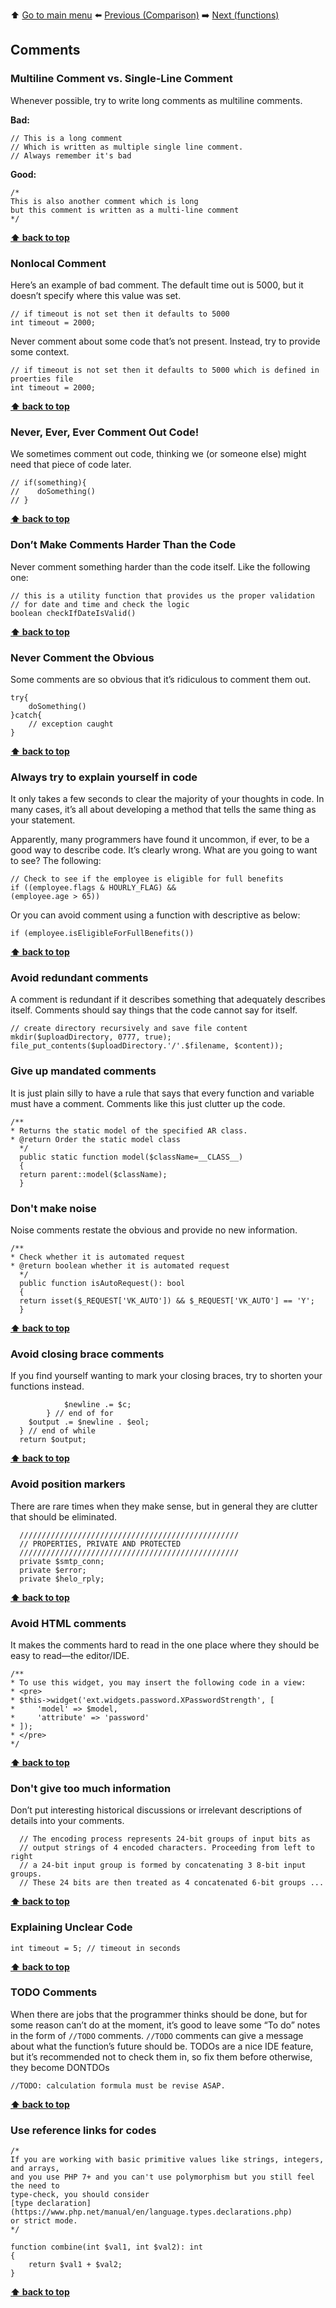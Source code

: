 ⬆️ [Go to main menu](../README.md) ⬅️ [Previous (Comparison)](comparison.md) ➡️ [Next (functions)](functions.md)

## Comments

### Multiline Comment vs. Single-Line Comment
Whenever possible, try to write long comments as multiline comments.

**Bad:**
```
// This is a long comment
// Which is written as multiple single line comment.
// Always remember it's bad
```

**Good:**
```
/*
This is also another comment which is long
but this comment is written as a multi-line comment
*/
```

**[⬆ back to top](#comments)**


### Nonlocal Comment
Here’s an example of bad comment. The default time out is 5000, but it doesn’t specify where this value was set.
```
// if timeout is not set then it defaults to 5000
int timeout = 2000;
```

Never comment about some code that’s not present. Instead, try to provide some context.
```
// if timeout is not set then it defaults to 5000 which is defined in proerties file
int timeout = 2000;
```

**[⬆ back to top](#comments)**

### Never, Ever, Ever Comment Out Code!
We sometimes comment out code, thinking we (or someone else) might need that piece of code later.
```
// if(something){
//    doSomething()
// }
```

**[⬆ back to top](#comments)**

### Don’t Make Comments Harder Than the Code
Never comment something harder than the code itself. Like the following one:
```
// this is a utility function that provides us the proper validation
// for date and time and check the logic
boolean checkIfDateIsValid()
```

**[⬆ back to top](#comments)**

### Never Comment the Obvious
Some comments are so obvious that it’s ridiculous to comment them out.
```
try{
    doSomething()
}catch{
    // exception caught
}
```

**[⬆ back to top](#comments)**

### Always try to explain yourself in code
It only takes a few seconds to clear the majority of your thoughts in code.
In many cases, it’s all about developing a method that tells the same thing as your statement.

Apparently, many programmers have found it uncommon, if ever, to be a good way to describe code. It’s clearly wrong. What are you going to want to see? The following:
```
// Check to see if the employee is eligible for full benefits
if ((employee.flags & HOURLY_FLAG) &&
(employee.age > 65))
```
Or you can avoid comment using a function with descriptive as below:
```
if (employee.isEligibleForFullBenefits())
```

**[⬆ back to top](#comments)**

### Avoid redundant comments
A comment is redundant if it describes something that adequately describes itself. Comments should say things that the code cannot say for itself.
```
// create directory recursively and save file content
mkdir($uploadDirectory, 0777, true);  
file_put_contents($uploadDirectory.'/'.$filename, $content));
```

### Give up mandated comments
It is just plain silly to have a rule that says that every function and variable must have a comment. Comments like this just clutter up the code.
```
/**
* Returns the static model of the specified AR class.
* @return Order the static model class
  */
  public static function model($className=__CLASS__)
  {
  return parent::model($className);
  }
```

### Don't make noise
  Noise comments restate the obvious and provide no new information. 
```  
/**
* Check whether it is automated request
* @return boolean whether it is automated request
  */
  public function isAutoRequest(): bool
  {
  return isset($_REQUEST['VK_AUTO']) && $_REQUEST['VK_AUTO'] == 'Y';
  }
```

**[⬆ back to top](#comments)**

### Avoid closing brace comments
  If you find yourself wanting to mark your closing braces, try to shorten your functions instead.
```  
            $newline .= $c;
        } // end of for
    $output .= $newline . $eol;
  } // end of while
  return $output;
  ```

**[⬆ back to top](#comments)**

### Avoid position markers
  There are rare times when they make sense, but in general they are clutter that should be eliminated.
```
  /////////////////////////////////////////////////
  // PROPERTIES, PRIVATE AND PROTECTED
  /////////////////////////////////////////////////
  private $smtp_conn;
  private $error;
  private $helo_rply;
```

**[⬆ back to top](#comments)**

### Avoid HTML comments
  It makes the comments hard to read in the one place where they should be easy to read—the editor/IDE.
```
/**
* To use this widget, you may insert the following code in a view:
* <pre>
* $this->widget('ext.widgets.password.XPasswordStrength', [
*     'model' => $model,
*     'attribute' => 'password'
* ]);
* </pre>
*/
```

**[⬆ back to top](#comments)**

### Don't give too much information
  Don’t put interesting historical discussions or irrelevant descriptions of details into your comments.
```
  // The encoding process represents 24-bit groups of input bits as
  // output strings of 4 encoded characters. Proceeding from left to right
  // a 24-bit input group is formed by concatenating 3 8-bit input groups.
  // These 24 bits are then treated as 4 concatenated 6-bit groups ...
```  

**[⬆ back to top](#comments)**

### Explaining Unclear Code
```
int timeout = 5; // timeout in seconds
```

**[⬆ back to top](#comments)**

### TODO Comments
When there are jobs that the programmer thinks should be done, but for some reason can’t do at the moment, it’s good to leave some “To do” notes in the form of `//TODO` comments. `//TODO` comments can give a message about what the function’s future should be.
TODOs are a nice IDE feature, but it’s recommended not to check them in, so fix them before
otherwise, they become DONTDOs

```
//TODO: calculation formula must be revise ASAP.
```

**[⬆ back to top](#comments)**

### Use reference links for codes 
```
/*
If you are working with basic primitive values like strings, integers, and arrays,
and you use PHP 7+ and you can't use polymorphism but you still feel the need to
type-check, you should consider
[type declaration](https://www.php.net/manual/en/language.types.declarations.php)
or strict mode. 
*/

function combine(int $val1, int $val2): int
{
    return $val1 + $val2;
}
```

**[⬆ back to top](#comments)**